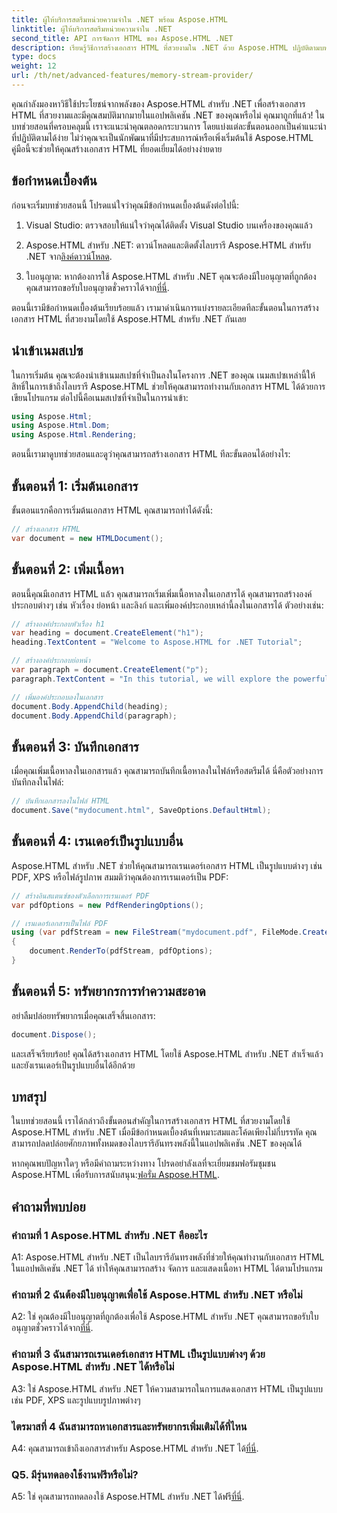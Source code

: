 ```yaml
---
title: ผู้ให้บริการสตรีมหน่วยความจำใน .NET พร้อม Aspose.HTML
linktitle: ผู้ให้บริการสตรีมหน่วยความจำใน .NET
second_title: API การจัดการ HTML ของ Aspose.HTML .NET
description: เรียนรู้วิธีการสร้างเอกสาร HTML ที่สวยงามใน .NET ด้วย Aspose.HTML ปฏิบัติตามบทช่วยสอนทีละขั้นตอนของเราและปลดล็อกพลังของการจัดการ HTML
type: docs
weight: 12
url: /th/net/advanced-features/memory-stream-provider/
---
```


คุณกำลังมองหาวิธีใช้ประโยชน์จากพลังของ Aspose.HTML สำหรับ .NET เพื่อสร้างเอกสาร HTML ที่สวยงามและมีคุณสมบัติมากมายในแอปพลิเคชัน .NET ของคุณหรือไม่ คุณมาถูกที่แล้ว! ในบทช่วยสอนที่ครอบคลุมนี้ เราจะแนะนำคุณตลอดกระบวนการ โดยแบ่งแต่ละขั้นตอนออกเป็นคำแนะนำที่ปฏิบัติตามได้ง่าย ไม่ว่าคุณจะเป็นนักพัฒนาที่มีประสบการณ์หรือเพิ่งเริ่มต้นใช้ Aspose.HTML คู่มือนี้จะช่วยให้คุณสร้างเอกสาร HTML ที่ยอดเยี่ยมได้อย่างง่ายดาย

## ข้อกำหนดเบื้องต้น

ก่อนจะเริ่มบทช่วยสอนนี้ โปรดแน่ใจว่าคุณมีข้อกำหนดเบื้องต้นดังต่อไปนี้:

1. Visual Studio: ตรวจสอบให้แน่ใจว่าคุณได้ติดตั้ง Visual Studio บนเครื่องของคุณแล้ว

2.  Aspose.HTML สำหรับ .NET: ดาวน์โหลดและติดตั้งไลบรารี Aspose.HTML สำหรับ .NET จาก[ลิงค์ดาวน์โหลด](https://releases.aspose.com/html/net/).

3.  ใบอนุญาต: หากต้องการใช้ Aspose.HTML สำหรับ .NET คุณจะต้องมีใบอนุญาตที่ถูกต้อง คุณสามารถขอรับใบอนุญาตชั่วคราวได้จาก[ที่นี่](https://purchase.aspose.com/temporary-license/).

ตอนนี้เรามีข้อกำหนดเบื้องต้นเรียบร้อยแล้ว เรามาดำเนินการแบ่งรายละเอียดทีละขั้นตอนในการสร้างเอกสาร HTML ที่สวยงามโดยใช้ Aspose.HTML สำหรับ .NET กันเลย

## นำเข้าเนมสเปซ

ในการเริ่มต้น คุณจะต้องนำเข้าเนมสเปซที่จำเป็นลงในโครงการ .NET ของคุณ เนมสเปซเหล่านี้ให้สิทธิ์ในการเข้าถึงไลบรารี Aspose.HTML ช่วยให้คุณสามารถทำงานกับเอกสาร HTML ได้ด้วยการเขียนโปรแกรม ต่อไปนี้คือเนมสเปซที่จำเป็นในการนำเข้า:

```csharp
using Aspose.Html;
using Aspose.Html.Dom;
using Aspose.Html.Rendering;
```

ตอนนี้เรามาดูบทช่วยสอนและดูว่าคุณสามารถสร้างเอกสาร HTML ทีละขั้นตอนได้อย่างไร:

## ขั้นตอนที่ 1: เริ่มต้นเอกสาร

ขั้นตอนแรกคือการเริ่มต้นเอกสาร HTML คุณสามารถทำได้ดังนี้:

```csharp
// สร้างเอกสาร HTML
var document = new HTMLDocument();
```

## ขั้นตอนที่ 2: เพิ่มเนื้อหา

ตอนนี้คุณมีเอกสาร HTML แล้ว คุณสามารถเริ่มเพิ่มเนื้อหาลงในเอกสารได้ คุณสามารถสร้างองค์ประกอบต่างๆ เช่น หัวเรื่อง ย่อหน้า และลิงก์ และเพิ่มองค์ประกอบเหล่านี้ลงในเอกสารได้ ตัวอย่างเช่น:

```csharp
// สร้างองค์ประกอบหัวเรื่อง h1
var heading = document.CreateElement("h1");
heading.TextContent = "Welcome to Aspose.HTML for .NET Tutorial";

// สร้างองค์ประกอบย่อหน้า
var paragraph = document.CreateElement("p");
paragraph.TextContent = "In this tutorial, we will explore the powerful features of Aspose.HTML for .NET.";

// เพิ่มองค์ประกอบลงในเอกสาร
document.Body.AppendChild(heading);
document.Body.AppendChild(paragraph);
```

## ขั้นตอนที่ 3: บันทึกเอกสาร

เมื่อคุณเพิ่มเนื้อหาลงในเอกสารแล้ว คุณสามารถบันทึกเนื้อหาลงในไฟล์หรือสตรีมได้ นี่คือตัวอย่างการบันทึกลงในไฟล์:

```csharp
// บันทึกเอกสารลงในไฟล์ HTML
document.Save("mydocument.html", SaveOptions.DefaultHtml);
```

## ขั้นตอนที่ 4: เรนเดอร์เป็นรูปแบบอื่น

Aspose.HTML สำหรับ .NET ช่วยให้คุณสามารถเรนเดอร์เอกสาร HTML เป็นรูปแบบต่างๆ เช่น PDF, XPS หรือไฟล์รูปภาพ สมมติว่าคุณต้องการเรนเดอร์เป็น PDF:

```csharp
// สร้างอินสแตนซ์ของตัวเลือกการเรนเดอร์ PDF
var pdfOptions = new PdfRenderingOptions();

// เรนเดอร์เอกสารเป็นไฟล์ PDF
using (var pdfStream = new FileStream("mydocument.pdf", FileMode.Create))
{
    document.RenderTo(pdfStream, pdfOptions);
}
```

## ขั้นตอนที่ 5: ทรัพยากรการทำความสะอาด

อย่าลืมปล่อยทรัพยากรเมื่อคุณเสร็จสิ้นเอกสาร:

```csharp
document.Dispose();
```

และเสร็จเรียบร้อย! คุณได้สร้างเอกสาร HTML โดยใช้ Aspose.HTML สำหรับ .NET สำเร็จแล้ว และยังเรนเดอร์เป็นรูปแบบอื่นได้อีกด้วย

## บทสรุป

ในบทช่วยสอนนี้ เราได้กล่าวถึงขั้นตอนสำคัญในการสร้างเอกสาร HTML ที่สวยงามโดยใช้ Aspose.HTML สำหรับ .NET เมื่อมีข้อกำหนดเบื้องต้นที่เหมาะสมและโค้ดเพียงไม่กี่บรรทัด คุณสามารถปลดปล่อยศักยภาพทั้งหมดของไลบรารีอันทรงพลังนี้ในแอปพลิเคชัน .NET ของคุณได้

 หากคุณพบปัญหาใดๆ หรือมีคำถามระหว่างทาง โปรดอย่าลังเลที่จะเยี่ยมชมฟอรัมชุมชน Aspose.HTML เพื่อรับการสนับสนุน:[ฟอรั่ม Aspose.HTML](https://forum.aspose.com/).

## คำถามที่พบบ่อย

### คำถามที่ 1 Aspose.HTML สำหรับ .NET คืออะไร

A1: Aspose.HTML สำหรับ .NET เป็นไลบรารีอันทรงพลังที่ช่วยให้คุณทำงานกับเอกสาร HTML ในแอปพลิเคชัน .NET ได้ ทำให้คุณสามารถสร้าง จัดการ และแสดงเนื้อหา HTML ได้ตามโปรแกรม

### คำถามที่ 2 ฉันต้องมีใบอนุญาตเพื่อใช้ Aspose.HTML สำหรับ .NET หรือไม่

 A2: ใช่ คุณต้องมีใบอนุญาตที่ถูกต้องเพื่อใช้ Aspose.HTML สำหรับ .NET คุณสามารถขอรับใบอนุญาตชั่วคราวได้จาก[ที่นี่](https://purchase.aspose.com/temporary-license/).

### คำถามที่ 3 ฉันสามารถเรนเดอร์เอกสาร HTML เป็นรูปแบบต่างๆ ด้วย Aspose.HTML สำหรับ .NET ได้หรือไม่

A3: ใช่ Aspose.HTML สำหรับ .NET ให้ความสามารถในการแสดงเอกสาร HTML เป็นรูปแบบเช่น PDF, XPS และรูปแบบรูปภาพต่างๆ

### ไตรมาสที่ 4 ฉันสามารถหาเอกสารและทรัพยากรเพิ่มเติมได้ที่ไหน

 A4: คุณสามารถเข้าถึงเอกสารสำหรับ Aspose.HTML สำหรับ .NET ได้[ที่นี่](https://reference.aspose.com/html/net/).

### Q5. มีรุ่นทดลองใช้งานฟรีหรือไม่?

 A5: ใช่ คุณสามารถทดลองใช้ Aspose.HTML สำหรับ .NET ได้ฟรี[ที่นี่](https://releases.aspose.com/).
